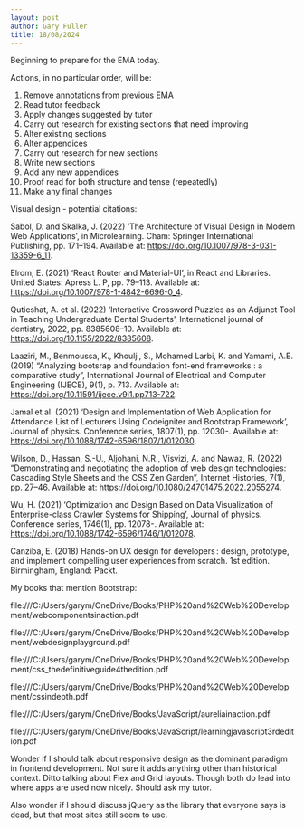 ```yaml
---
layout: post
author: Gary Fuller
title: 18/08/2024
---
```

Beginning to prepare for the EMA today.

Actions, in no particular order, will be:

1. Remove annotations from previous EMA
2. Read tutor feedback
3. Apply changes suggested by tutor
4. Carry out research for existing sections that need improving
5. Alter existing sections
6. Alter appendices
7. Carry out research for new sections
8. Write new sections
9. Add any new appendices
10. Proof read for both structure and tense (repeatedly)
11. Make any final changes

Visual design - potential citations:

Sabol, D. and Skalka, J. (2022) ‘The Architecture of Visual Design in Modern Web Applications’, in Microlearning. Cham: Springer International Publishing, pp. 171–194. Available at: https://doi.org/10.1007/978-3-031-13359-6_11.

Elrom, E. (2021) ‘React Router and Material-UI’, in React and Libraries. United States: Apress L. P, pp. 79–113. Available at: https://doi.org/10.1007/978-1-4842-6696-0_4.

Qutieshat, A. et al. (2022) ‘Interactive Crossword Puzzles as an Adjunct Tool in Teaching Undergraduate Dental Students’, International journal of dentistry, 2022, pp. 8385608–10. Available at: https://doi.org/10.1155/2022/8385608.

Laaziri, M., Benmoussa, K., Khoulji, S., Mohamed Larbi, K. and Yamami, A.E. (2019) “Analyzing bootsrap and foundation font-end frameworks : a comparative study”, International Journal of Electrical and Computer Engineering (IJECE), 9(1), p. 713. Available at: https://doi.org/10.11591/ijece.v9i1.pp713-722.

Jamal et al. (2021) ‘Design and Implementation of Web Application for Attendance List of Lecturers Using Codeigniter and Bootstrap Framework’, Journal of physics. Conference series, 1807(1), pp. 12030-. Available at: https://doi.org/10.1088/1742-6596/1807/1/012030.

Wilson, D., Hassan, S.-U., Aljohani, N.R., Visvizi, A. and Nawaz, R. (2022) “Demonstrating and negotiating the adoption of web design technologies: Cascading Style Sheets and the CSS Zen Garden”, Internet Histories, 7(1), pp. 27–46. Available at: https://doi.org/10.1080/24701475.2022.2055274.

Wu, H. (2021) ‘Optimization and Design Based on Data Visualization of Enterprise-class Crawler Systems for Shipping’, Journal of physics. Conference series, 1746(1), pp. 12078-. Available at: https://doi.org/10.1088/1742-6596/1746/1/012078.

Canziba, E. (2018) Hands-on UX design for developers : design, prototype, and implement compelling user experiences from scratch. 1st edition. Birmingham, England: Packt.


My books that mention Bootstrap:

file:///C:/Users/garym/OneDrive/Books/PHP%20and%20Web%20Development/webcomponentsinaction.pdf

file:///C:/Users/garym/OneDrive/Books/PHP%20and%20Web%20Development/webdesignplayground.pdf

file:///C:/Users/garym/OneDrive/Books/PHP%20and%20Web%20Development/css_thedefinitiveguide4thedition.pdf

file:///C:/Users/garym/OneDrive/Books/PHP%20and%20Web%20Development/cssindepth.pdf

file:///C:/Users/garym/OneDrive/Books/JavaScript/aureliainaction.pdf

file:///C:/Users/garym/OneDrive/Books/JavaScript/learningjavascript3rdedition.pdf

Wonder if I should talk about responsive design as the dominant paradigm in frontend development. Not sure it adds anything other than historical context. Ditto talking about Flex and Grid layouts. Though both do lead into where apps are used now nicely. Should ask my tutor.

Also wonder if I should discuss jQuery as the library that everyone says is dead, but that most sites still seem to use.
